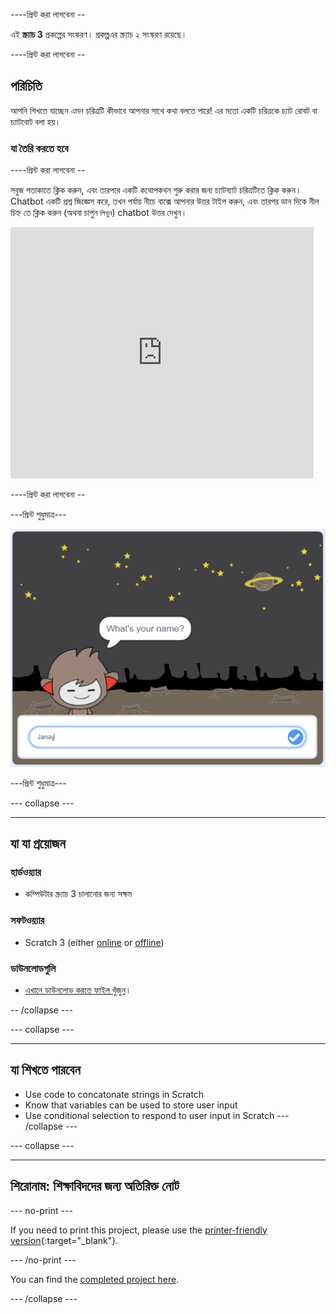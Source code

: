 \----প্রিন্ট করা লাগবেনা --

এই **স্ক্র্যাচ 3** প্রকল্পের সংস্করণ। প্রকল্প</a>এর স্ক্র্যাচ ২ সংস্করণ রয়েছে।</p> 

\----প্রিন্ট করা লাগবেনা --

## পরিচিতি

আপনি শিখতে যাচ্ছেন এমন চরিত্রটি কীভাবে আপনার সাথে কথা বলতে পারে! এর মতো একটি চরিত্রকে চ্যাট রোবট বা চ্যাটবোট বলা হয়।

### যা তৈরি করতে হবে

\----প্রিন্ট করা লাগবেনা --

সবুজ পতাকাতে ক্লিক করুন, এবং তারপরে একটি কথোপকথন শুরু করার জন্য চ্যাটব্যাট চরিত্রটিতে ক্লিক করুন। Chatbot একটি প্রশ্ন জিজ্ঞেস করে, তখন পর্যায় নীচে বাক্সে আপনার উত্তর টাইপ করুন, এবং তারপর ডান দিকে নীল চিহ্ন তে ক্লিক করুন (অথবা চাপুন `লিখুন`) chatbot উত্তর দেখুন।

<div class="scratch-preview">
  <iframe allowtransparency="true" width="485" height="402" src="https://scratch.mit.edu/projects/embed/248864190/?autostart=false" 
  frameborder="0" scrolling="no"></iframe>
</div>

\----প্রিন্ট করা লাগবেনা --

\---প্রিন্ট শুধুমাত্র\---

![সম্পূর্ণ প্রকল্প](images/chatbot-preview.png)

\---প্রিন্ট শুধুমাত্র\---

\--- collapse \---

* * *

## যা যা প্রয়োজন

### হার্ডওয়্যার

- কম্পিউটার স্ক্র্যাচ 3 চালানোর জন্য সক্ষম

### সফটওয়্যার

- Scratch 3 (either [online](https://rpf.io/scratchon) or [offline](https://rpf.io/scratchoff))

### ডাউনলোডগুলি

- [এখানে ডাউনলোড করতে ফাইল খুঁজুন](http://rpf.io/p/en/chatbot-go)।

-- /collapse \---

\--- collapse \---

* * *

## যা শিখতে পারবেন

- Use code to concatonate strings in Scratch
- Know that variables can be used to store user input
- Use conditional selection to respond to user input in Scratch \--- /collapse \---

\--- collapse \---

* * *

## শিরোনাম: শিক্ষাবিদদের জন্য অতিরিক্ত নোট

\--- no-print \---

If you need to print this project, please use the [printer-friendly version](https://projects.raspberrypi.org/en/projects/chatbot/print){:target="_blank"}.

\--- /no-print \---

You can find the [completed project here](http://rpf.io/p/en/chatbot-get).

\--- /collapse \---